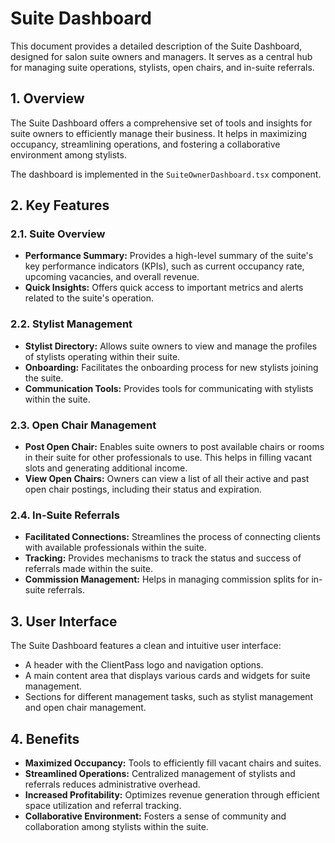 # Suite Dashboard

This document provides a detailed description of the Suite Dashboard, designed for salon suite owners and managers. It serves as a central hub for managing suite operations, stylists, open chairs, and in-suite referrals.

## 1. Overview

The Suite Dashboard offers a comprehensive set of tools and insights for suite owners to efficiently manage their business. It helps in maximizing occupancy, streamlining operations, and fostering a collaborative environment among stylists.

The dashboard is implemented in the `SuiteOwnerDashboard.tsx` component.

## 2. Key Features

### 2.1. Suite Overview

-   **Performance Summary:** Provides a high-level summary of the suite's key performance indicators (KPIs), such as current occupancy rate, upcoming vacancies, and overall revenue.
-   **Quick Insights:** Offers quick access to important metrics and alerts related to the suite's operation.

### 2.2. Stylist Management

-   **Stylist Directory:** Allows suite owners to view and manage the profiles of stylists operating within their suite.
-   **Onboarding:** Facilitates the onboarding process for new stylists joining the suite.
-   **Communication Tools:** Provides tools for communicating with stylists within the suite.

### 2.3. Open Chair Management

-   **Post Open Chair:** Enables suite owners to post available chairs or rooms in their suite for other professionals to use. This helps in filling vacant slots and generating additional income.
-   **View Open Chairs:** Owners can view a list of all their active and past open chair postings, including their status and expiration.

### 2.4. In-Suite Referrals

-   **Facilitated Connections:** Streamlines the process of connecting clients with available professionals within the suite.
-   **Tracking:** Provides mechanisms to track the status and success of referrals made within the suite.
-   **Commission Management:** Helps in managing commission splits for in-suite referrals.

## 3. User Interface

The Suite Dashboard features a clean and intuitive user interface:

-   A header with the ClientPass logo and navigation options.
-   A main content area that displays various cards and widgets for suite management.
-   Sections for different management tasks, such as stylist management and open chair management.

## 4. Benefits

-   **Maximized Occupancy:** Tools to efficiently fill vacant chairs and suites.
-   **Streamlined Operations:** Centralized management of stylists and referrals reduces administrative overhead.
-   **Increased Profitability:** Optimizes revenue generation through efficient space utilization and referral tracking.
-   **Collaborative Environment:** Fosters a sense of community and collaboration among stylists within the suite.